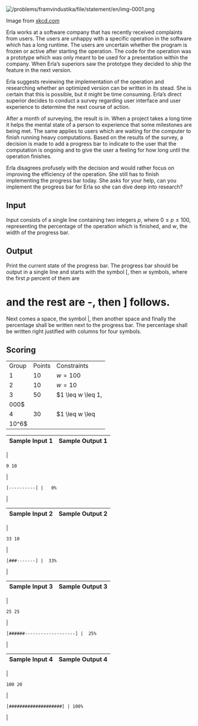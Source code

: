 

![/problems/framvindustika/file/statement/en/img-0001.png](/problems/framvindustika/file/statement/en/img-0001.png)

 Image from [xkcd.com](https://xkcd.com/612)


Erla works at a software company that has recently received
 complaints from users. The users are unhappy with a specific
 operation in the software which has a long runtime. The users
 are uncertain whether the program is frozen or active after
 starting the operation. The code for the operation was a
 prototype which was only meant to be used for a presentation
 within the company. When Erla’s superiors saw the prototype
 they decided to ship the feature in the next version.


Erla suggests reviewing the implementation of the operation
 and researching whether an optimized version can be written in
 its stead. She is certain that this is possible, but it might
 be time consuming. Erla’s direct superior decides to conduct a
 survey regarding user interface and user experience to
 determine the next course of action.


After a month of surveying, the result is in. When a project
 takes a long time it helps the mental state of a person to
 experience that some milestones are being met. The same applies
 to users which are waiting for the computer to finish running
 heavy computations. Based on the results of the survey, a
 decision is made to add a progress bar to indicate to the user
 that the computation is ongoing and to give the user a feeling
 for how long until the operation finishes.


Erla disagrees profusely with the decision and would rather
 focus on improving the efficiency of the operation. She still
 has to finish implementing the progress bar today. She asks for
 your help, can you implement the progress bar for Erla so she
 can dive deep into research?


Input
-----


Input consists of a single line containing two integers
 $p$, where $0 \leq p \leq 100$, representing the
 percentage of the operation which is finished, and $w$, the width of the progress
 bar.


Output
------


Print the current state of the progress bar. The progress
 bar should be output in a single line and starts with the
 symbol [, then $w$ symbols, where the first
 $p$ percent of them are
 # and the rest are -, then ] follows.
 Next comes a space, the symbol |,
 then another space and finally the percentage shall be written
 next to the progress bar. The percentage shall be written right
 justified with columns for four symbols.


Scoring
-------




|  |  |  |
| --- | --- | --- |
| Group | Points | Constraints |
| 1 | 10 | $w = 100$ |
| 2 | 10 | $w = 10$ |
| 3 | 50 | $1 \leq w \leq 1\,
 000$ |
| 4 | 30 | $1 \leq w \leq
 10^6$ |




| Sample Input 1 | Sample Output 1 |
| --- | --- |
| 
```
0 10

```
 | 
```
[----------] |   0%

```
 |




| Sample Input 2 | Sample Output 2 |
| --- | --- |
| 
```
33 10

```
 | 
```
[###-------] |  33%

```
 |




| Sample Input 3 | Sample Output 3 |
| --- | --- |
| 
```
25 25

```
 | 
```
[######-------------------] |  25%

```
 |




| Sample Input 4 | Sample Output 4 |
| --- | --- |
| 
```
100 20

```
 | 
```
[####################] | 100%

```
 |


